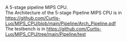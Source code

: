 A 5-stage pipeline MIPS CPU.  
The Architecture of the 5-stage Pipeline MIPS CPU is in https://github.com/Curtis-Luo/MIPS_CPU/blob/main/Pipeline/Arch_Pipeline.pdf  
The testbench is in https://github.com/Curtis-Luo/MIPS_CPU/tree/main/Pipeline/test
